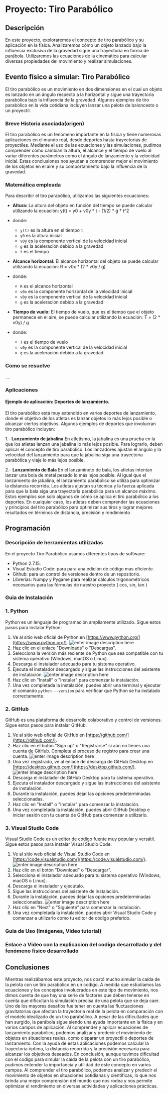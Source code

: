 # Proyecto: Tiro Parabólico

## Descripción
En este proyecto, exploraremos el concepto de tiro parabólico y su aplicación en la física. Analizaremos cómo un objeto lanzado bajo la influencia exclusiva de la gravedad sigue una trayectoria en forma de parábola. Utilizaremos las ecuaciones de la cinemática para calcular diversas propiedades del movimiento y realizar simulaciones.

## Evento físico a simular: Tiro Parabólico
El tiro parabólico es un movimiento en dos dimensiones en el cual un objeto es lanzado en un ángulo respecto a la horizontal y sigue una trayectoria parabólica bajo la influencia de la gravedad. Algunos ejemplos de tiro parabólico en la vida cotidiana incluyen lanzar una pelota de baloncesto o un proyectil.

### Breve Historia asociada(origen)
El tiro parabólico es un fenómeno importante en la física y tiene numerosas aplicaciones en el mundo real, desde deportes hasta trayectorias de proyectiles. Mediante el uso de las ecuaciones y las simulaciones, pudimos comprender cómo cambian la altura, el alcance y el tiempo de vuelo al variar diferentes parámetros como el ángulo de lanzamiento y la velocidad inicial. Estas conclusiones nos ayudan a comprender mejor el movimiento de los objetos en el aire y su comportamiento bajo la influencia de la gravedad.

### Matemática empleada
Para describir el tiro parabólico, utilizamos las siguientes ecuaciones:

- **Altura:** La altura del objeto en función del tiempo se puede calcular utilizando la ecuación:
y(t) = y0 + v0y * t - (1/2) * g * t^2

- donde:
  - `y(t)` es la altura en el tiempo `t`
  - `y0` es la altura inicial
  - `v0y` es la componente vertical de la velocidad inicial
  - `g` es la aceleración debido a la gravedad
  - `t` es el tiempo

- **Alcance horizontal:** El alcance horizontal del objeto se puede calcular utilizando la ecuación:
R = v0x * (2 * v0y / g)
- donde:
  - `R` es el alcance horizontal
  - `v0x` es la componente horizontal de la velocidad inicial
  - `v0y` es la componente vertical de la velocidad inicial
  - `g` es la aceleración debido a la gravedad

- **Tiempo de vuelo:** El tiempo de vuelo, que es el tiempo que el objeto permanece en el aire, se puede calcular utilizando la ecuación:
T = (2 * v0y) / g
- donde:
  - `T` es el tiempo de vuelo
  - `v0y` es la componente vertical de la velocidad inicial
  - `g` es la aceleración debido a la gravedad

### Como se resuelve
....
### Aplicaciones 
#### Ejemplo de aplicación: Deportes de lanzamiento. 
El tiro parabólico está muy extendido en varios deportes de lanzamiento, donde el objetivo de los atletas es lanzar objetos lo más lejos posible o alcanzar ciertos objetivos. Algunos ejemplos de deportes que involucran  tiro parabólico incluyen: 
 
1.-  **Lanzamiento de jabalina**
En  atletismo, la jabalina es una prueba en la que los atletas lanzan una jabalina lo más lejos posible. Para lograrlo, deben aplicar el concepto de tiro parabólico. Los lanzadores ajustan el ángulo y la velocidad del lanzamiento para que la jabalina siga una trayectoria parabólica y viaje lo más lejos posible. 
 
2.-  **Lanzamiento de Bala**
En el lanzamineto de bala, los atletas intentan lanzar una bola de metal pesado lo más lejos posible. Al igual que  el lanzamiento de jabalina, el lanzamiento parabólico se utiliza para optimizar la distancia recorrida. Los atletas ajustan su técnica y la fuerza aplicada para que la bala siga una trayectoria parabólica para un alcance máximo. 
Estos ejemplos son solo algunos de cómo se aplica el tiro parabólico a los deportes. En cualquier caso, los atletas deben comprender las ecuaciones y principios del tiro parabólico para optimizar sus tiros y lograr mejores resultados en términos de distancia, precisión y rendimiento

## Programación 
### Descripción de herramientas utilizadas 
En el proyecto Tiro Parabólico usamos diferentes tipos de software: 
- Python 2.7.15. 
- Visual Estudio Code: para para una edición de código mas eficiente.
- Github: para un control de versiones dentro de un repositorio. 
- Librerías: Numpy y Pygame para realizar cálculos trigonométricos necesarios para las fórmulas de nuestro proyecto ( cos, sin, tan ) 

### Guia de Instalación 
### 1. Python

Python es un lenguaje de programación ampliamente utilizado. Sigue estos pasos para instalar Python:

1.  Ve al sitio web oficial de Python en [https://www.python.org/](https://www.python.org/).
![enter image description here](https://cdn.discordapp.com/attachments/960530424063488033/1118675139442253956/image.png)
3.  Haz clic en el enlace "Downloads" o "Descargas".
4.  Selecciona la versión más reciente de Python que sea compatible con tu sistema operativo (Windows, macOS o Linux).
5.  Descarga el instalador adecuado para tu sistema operativo.
6.  Ejecuta el instalador descargado y sigue las instrucciones del asistente de instalación.
![enter image description here](https://cdn.discordapp.com/attachments/960530424063488033/1118675320397123584/image.png)
8.  Haz clic en "Install" o "Instalar" para comenzar la instalación.
9.  Una vez completada la instalación, puedes abrir una terminal y ejecutar el comando `python --version` para verificar que Python se ha instalado correctamente.

### 2. GitHub

GitHub es una plataforma de desarrollo colaborativo y control de versiones. Sigue estos pasos para instalar GitHub:

1.  Ve al sitio web oficial de GitHub en [https://github.com/](https://github.com/).
2.  Haz clic en el botón "Sign up" o "Registrarse" si aún no tienes una cuenta de GitHub. Completa el proceso de registro para crear una cuenta.
![enter image description here](https://cdn.discordapp.com/attachments/960530424063488033/1118674678525984849/image.png)
3.  Una vez registrado, ve al enlace de descarga de GitHub Desktop en [https://desktop.github.com/](https://desktop.github.com/).
![enter image description here](https://cdn.discordapp.com/attachments/960530424063488033/1118674902866731100/image.png)
4.  Descarga el instalador de GitHub Desktop para tu sistema operativo.
5.  Ejecuta el instalador descargado y sigue las instrucciones del asistente de instalación.
6.  Durante la instalación, puedes dejar las opciones predeterminadas seleccionadas.
7.  Haz clic en "Install" o "Instalar" para comenzar la instalación.
8.  Una vez completada la instalación, puedes abrir GitHub Desktop e iniciar sesión con tu cuenta de GitHub para comenzar a utilizarlo.

### 3. Visual Studio Code

Visual Studio Code es un editor de código fuente muy popular y versátil. Sigue estos pasos para instalar Visual Studio Code:

1.  Ve al sitio web oficial de Visual Studio Code en [https://code.visualstudio.com/](https://code.visualstudio.com/).
![enter image description here](https://cdn.discordapp.com/attachments/960530424063488033/1118675913291341944/image.png)
2.  Haz clic en el botón "Download" o "Descargar".
3.  Selecciona el instalador adecuado para tu sistema operativo (Windows, macOS o Linux).
4.  Descarga el instalador y ejecútalo.
5.  Sigue las instrucciones del asistente de instalación.
6.  Durante la instalación, puedes dejar las opciones predeterminadas seleccionadas.
![enter image description here](https://cdn.discordapp.com/attachments/960530424063488033/1118676284298506280/image.png)
7.  Haz clic en "Next" o "Siguiente" para comenzar la instalación.
8.  Una vez completada la instalación, puedes abrir Visual Studio Code y comenzar a utilizarlo como tu editor de código preferido.

### Guia de Uso (Imágenes, Video tutorial)
### Enlace a Video con la explicacion del codigo desarrollado y del fenómeno físico desarrollado 



## Conclusiones
Mientras realizábamos este proyecto, nos costó mucho simular la caída de la pelota con un tiro parabólico en un codigo. A medida que estudiamos las ecuaciones y los conceptos involucrados en este tipo de movimiento, nos dimos cuenta de que hay una serie de factores que deben tenerse en cuenta que dificultan la simulación precisa de una pelota que se deja caer. Uno de los mayores desafíos fue tener en cuenta las fluctuaciones gravitatorias que afectan la trayectoria real de la pelota en comparación con el modelo idealizado de un tiro parabólico. A pesar de las dificultades que han surgido, la parábola sigue siendo una ayuda importante en la física y en varios campos de aplicación. Al comprender y aplicar ecuaciones de lanzamiento parabólico, podemos analizar y predecir el movimiento de objetos en situaciones reales, como disparar un proyectil o deportes de lanzamiento. Con la ayuda de estas aplicaciones podemos calcular la trayectoria óptima, la distancia recorrida y la precisión necesaria para alcanzar los objetivos deseados. En conclusión, aunque tuvimos dificultad con el codigo para simular la caída de la pelota con un tiro parabólico, pudimos entender la importancia y utilidad de este concepto en varios campos. Al comprender el tiro parabólico, podemos analizar y predecir el movimiento de objetos en situaciones cotidianas y científicas, lo que nos brinda una mejor comprensión del mundo que nos rodea y nos permite optimizar el rendimiento en diversas actividades y aplicaciones prácticas.




